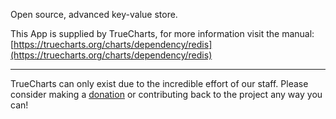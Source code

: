 Open source, advanced key-value store.

This App is supplied by TrueCharts, for more information visit the manual: [https://truecharts.org/charts/dependency/redis](https://truecharts.org/charts/dependency/redis)

---

TrueCharts can only exist due to the incredible effort of our staff.
Please consider making a [donation](https://truecharts.org/about/sponsor) or contributing back to the project any way you can!
